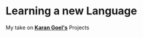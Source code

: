 Learning a new Language
=======================

My take on [**Karan Goel's**](https://github.com/thekarangoel/Projects) Projects
